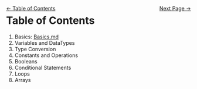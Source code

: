 <div style="width: 100%;">
  <p>
  <a href="#toc" style="float: left;">← Table of Contents</a>
                      
  <a href="next.md" style="float: right;">Next Page →</a></p>
</div>




# Table of Contents

1. Basics: [Basics.md](Basics.md)
2. Variables and DataTypes
3. Type Conversion
4. Constants and Operations
5. Booleans
6. Conditional Statements
7. Loops
8. Arrays
